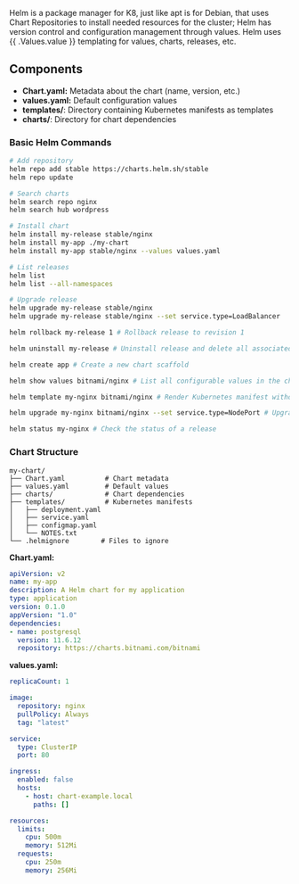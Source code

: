 Helm is a package manager for K8, just like apt is for Debian, that uses Chart Repositories to install needed resources for the cluster; Helm has version control and configuration management through values. Helm uses {{ .Values.value }} templating for values, charts, releases, etc.
## Components
- **Chart.yaml:** Metadata about the chart (name, version, etc.)
- **values.yaml:** Default configuration values
- **templates/**: Directory containing Kubernetes manifests as templates
- **charts/**: Directory for chart dependencies
### Basic Helm Commands

```bash
# Add repository
helm repo add stable https://charts.helm.sh/stable
helm repo update

# Search charts
helm search repo nginx
helm search hub wordpress

# Install chart
helm install my-release stable/nginx
helm install my-app ./my-chart
helm install my-app stable/nginx --values values.yaml

# List releases
helm list
helm list --all-namespaces

# Upgrade release
helm upgrade my-release stable/nginx
helm upgrade my-release stable/nginx --set service.type=LoadBalancer

helm rollback my-release 1 # Rollback release to revision 1

helm uninstall my-release # Uninstall release and delete all associated resources

helm create app # Create a new chart scaffold

helm show values bitnami/nginx # List all configurable values in the chart

helm template my-nginx bitnami/nginx # Render Kubernetes manifest without installing

helm upgrade my-nginx bitnami/nginx --set service.type=NodePort # Upgrade release with new values

helm status my-nginx # Check the status of a release
```

### Chart Structure

```
my-chart/
├── Chart.yaml          # Chart metadata
├── values.yaml         # Default values
├── charts/             # Chart dependencies
├── templates/          # Kubernetes manifests
│   ├── deployment.yaml
│   ├── service.yaml
│   ├── configmap.yaml
│   └── NOTES.txt
└── .helmignore        # Files to ignore
```

**Chart.yaml:**

```yaml
apiVersion: v2
name: my-app
description: A Helm chart for my application
type: application
version: 0.1.0
appVersion: "1.0"
dependencies:
- name: postgresql
  version: 11.6.12
  repository: https://charts.bitnami.com/bitnami
```

**values.yaml:**

```yaml
replicaCount: 1

image:
  repository: nginx
  pullPolicy: Always
  tag: "latest"

service:
  type: ClusterIP
  port: 80

ingress:
  enabled: false
  hosts:
    - host: chart-example.local
      paths: []

resources:
  limits:
    cpu: 500m
    memory: 512Mi
  requests:
    cpu: 250m
    memory: 256Mi
```
